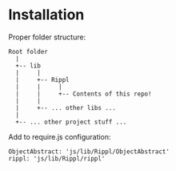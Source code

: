 # Installation

Proper folder structure:

```
Root folder
  |
  +-- lib
  |     |
  |     +-- Rippl
  |     |     |
  |     |     +-- Contents of this repo!
  |     |
  |     +-- ... other libs ...
  |
  +-- ... other project stuff ...
```

Add to require.js configuration:

```
ObjectAbstract: 'js/lib/Rippl/ObjectAbstract'
rippl: 'js/lib/Rippl/rippl'
```